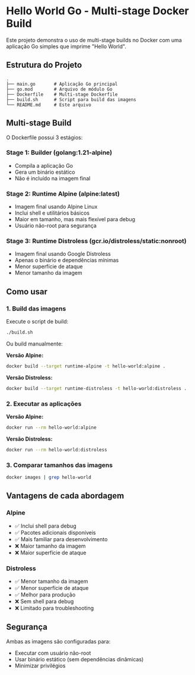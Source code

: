 # Hello World Go - Multi-stage Docker Build

Este projeto demonstra o uso de multi-stage builds no Docker com uma aplicação Go simples que imprime "Hello World".

## Estrutura do Projeto

```
.
├── main.go       # Aplicação Go principal
├── go.mod        # Arquivo de módulo Go
├── Dockerfile    # Multi-stage Dockerfile
├── build.sh      # Script para build das imagens
└── README.md     # Este arquivo
```

## Multi-stage Build

O Dockerfile possui 3 estágios:

### Stage 1: Builder (golang:1.21-alpine)
- Compila a aplicação Go
- Gera um binário estático
- Não é incluído na imagem final

### Stage 2: Runtime Alpine (alpine:latest)
- Imagem final usando Alpine Linux
- Inclui shell e utilitários básicos
- Maior em tamanho, mas mais flexível para debug
- Usuário não-root para segurança

### Stage 3: Runtime Distroless (gcr.io/distroless/static:nonroot)
- Imagem final usando Google Distroless
- Apenas o binário e dependências mínimas
- Menor superfície de ataque
- Menor tamanho da imagem

## Como usar

### 1. Build das imagens

Execute o script de build:
```bash
./build.sh
```

Ou build manualmente:

**Versão Alpine:**
```bash
docker build --target runtime-alpine -t hello-world:alpine .
```

**Versão Distroless:**
```bash
docker build --target runtime-distroless -t hello-world:distroless .
```

### 2. Executar as aplicações

**Versão Alpine:**
```bash
docker run --rm hello-world:alpine
```

**Versão Distroless:**
```bash
docker run --rm hello-world:distroless
```

### 3. Comparar tamanhos das imagens

```bash
docker images | grep hello-world
```

## Vantagens de cada abordagem

### Alpine
- ✅ Inclui shell para debug
- ✅ Pacotes adicionais disponíveis
- ✅ Mais familiar para desenvolvimento
- ❌ Maior tamanho da imagem
- ❌ Maior superfície de ataque

### Distroless
- ✅ Menor tamanho da imagem
- ✅ Menor superfície de ataque
- ✅ Melhor para produção
- ❌ Sem shell para debug
- ❌ Limitado para troubleshooting

## Segurança

Ambas as imagens são configuradas para:
- Executar com usuário não-root
- Usar binário estático (sem dependências dinâmicas)
- Minimizar privilégios
